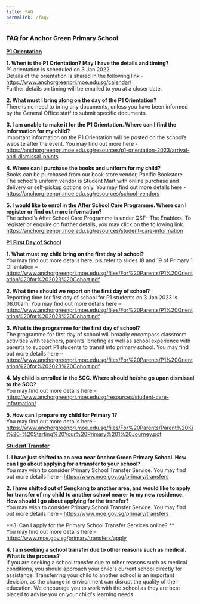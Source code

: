 ```yaml
---
title: FAQ
permalink: /faq/
---
```

### **FAQ for Anchor Green Primary School**

**<u>P1 Orientation</u>**<br>

**1. When is the P1 Orientation? May I have the details and timing?**<br>
P1 orientation is scheduled on 3 Jan 2022.<br>
Details of the orientation is shared in the following link - https://www.anchorgreenpri.moe.edu.sg/calendar/ <br>
Further details on timing will be emailed to you at a closer date.<br>

**2. What must I bring along on the day of the P1 Orientation?**<br>
There is no need to bring any documents, unless you have been informed by the General Office staff to submit specific documents. <br>

**3. I am unable to make it for the P1 Orientation. Where can I find the information for my child?**<br>
Important information on the P1 Orientation will be posted on the school’s website after the event. You may find out more here - https://anchorgreenpri.moe.edu.sg/resources/p1-orientation-2023/arrival-and-dismissal-points <br>

**4. Where can I purchase the books and uniform for my child?**<br>
Books can be purchased from our book store vendor, Pacific Bookstore.  The school’s uniform vendor is Student Mart with online purchase and delivery or self-pickup options only.  You may find out more details here - https://anchorgreenpri.moe.edu.sg/resources/school-vendors <br>

**5. I would like to enrol in the After School Care Programme. Where can I register or find out more information?**<br>
The school’s After School Care Programme is under QSF- The Enablers. To register or enquire on further details, you may click on the following link.  https://anchorgreenpri.moe.edu.sg/resources/student-care-information <br>

**<u>P1 First Day of School</u>**<br>

**1. What must my child bring on the first day of school?**<br>
You may find out more details here, pls refer to slides 18 and 19 of Primary 1 Orientation –
https://www.anchorgreenpri.moe.edu.sg/files/For%20Parents/P1%20Orientation%20for%202023%20Cohort.pdf <br>

**2. What time should we report on the first day of school?** <br>
Reporting time for first day of school for P1 students on 3 Jan 2023 is 08.00am.
You may find out more details here –
https://www.anchorgreenpri.moe.edu.sg/files/For%20Parents/P1%20Orientation%20for%202023%20Cohort.pdf <br>


**3. What is the programme for the first day of school?** <br>
The programme for first day of school will broadly encompass classroom activities with teachers, parents’ briefing as well as school experience with parents to support P1 students to transit into primary school.  You may find out more details here –
https://www.anchorgreenpri.moe.edu.sg/files/For%20Parents/P1%20Orientation%20for%202023%20Cohort.pdf <br>


**4. My child is enrolled in the SCC. Where should he/she go upon dismissal to the SCC?** <br>
You may find out more details here –
https://www.anchorgreenpri.moe.edu.sg/resources/student-care-information/ <br>

**5. How can I prepare my child for Primary 1?** <br>
You may find out more details here –
https://www.anchorgreenpri.moe.edu.sg/files/For%20Parents/Parent%20Kit%20-%20Starting%20Your%20Primary%201%20Journey.pdf

**<u>Student Transfer</u>**<br>

**1. I have just shifted to an area near Anchor Green Primary School. How can I go about applying for a transfer to your school?** <br>
You may wish to consider Primary School Transfer Service. You may find out more details here - https://www.moe.gov.sg/primary/transfers <br>

**2. I have shifted out of Sengkang to another area, and would like to apply for transfer of my child to another school nearer to my new residence. How should I go about applying for the transfer?** <br>
You may wish to consider Primary School Transfer Service. You may find out more details here - https://www.moe.gov.sg/primary/transfers 

**3. Can I apply for the Primary School Transfer Services online? **<br>
You may find out more details here –
https://www.moe.gov.sg/primary/transfers/apply <br>

**4. I am seeking a school transfer due to other reasons such as medical. What is the process?** <br>
 If you are seeking a school transfer due to other reasons such as medical conditions, you should approach your child's current school directly for assistance. Transferring your child to another school is an important decision, as the change in environment can disrupt the quality of their education. We encourage you to work with the school as they are best placed to advise you on your child's learning needs. <br>
